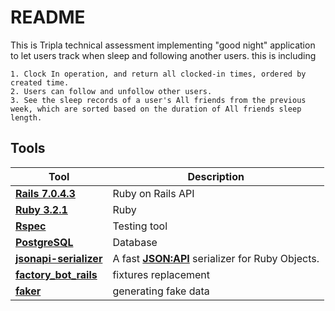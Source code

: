 # README

This is Tripla technical assessment implementing "good night" application to let users track when sleep and following another users.
this is including

```
1. Clock In operation, and return all clocked-in times, ordered by created time.
2. Users can follow and unfollow other users.
3. See the sleep records of a user's All friends from the previous week, which are sorted based on the duration of All friends sleep length.
```

## Tools
Tool | Description
--- | ---
**[Rails 7.0.4.3](http://api.rubyonrails.org/)** | Ruby on Rails API
**[Ruby 3.2.1](https://ruby-doc.org/core-2.4.1/)** | Ruby
**[Rspec](https://github.com/rspec/rspec-rails)** | Testing tool
**[PostgreSQL](https://www.postgresql.org/)** | Database
**[jsonapi-serializer](https://github.com/jsonapi-serializer/jsonapi-serializer)** | A fast **[JSON:API](https://jsonapi.org/)** serializer for Ruby Objects.
**[factory_bot_rails](https://github.com/thoughtbot/factory_bot_rails)** | fixtures replacement
**[faker](https://github.com/faker-ruby/faker)** | generating fake data


